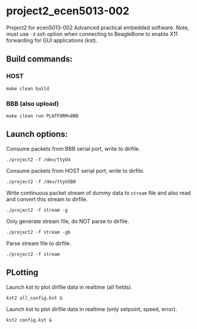 # project2_ecen5013-002
Project2 for ecen5013-002 Advanced practical embedded software.
Note, must use `-X` ssh option when connecting to BeagleBone to enable X11 forwarding for GUI applications (kst).

## Build commands:

### HOST
```
make clean build
```

### BBB (also upload)
```
make clean run PLATFORM=BBB
```

## Launch options:
Consume packets from BBB serial port, write to dirfile.
```
./project2 -f /dev/ttyO4
```
Consume packets from HOST serial port, write to dirfile.
```
./project2 -f /dev/ttyUSB0
```

Write continuous packet stream of dummy data to `stream` file and also read and convert this stream to dirfile.
```
./project2 -f stream -g
```

Only generate stream file, do NOT parse to dirfile.
```
./project2 -f stream -gb
```

Parse stream file to dirfile.
```
./project2 -f stream
```

## PLotting
Launch kst to plot dirfile data in realtime (all fields).
```
kst2 all_config.kst &
```

Launch kst to plot dirfile data in realtime (only setpoint, speed, error).
```
kst2 config.kst &
```
